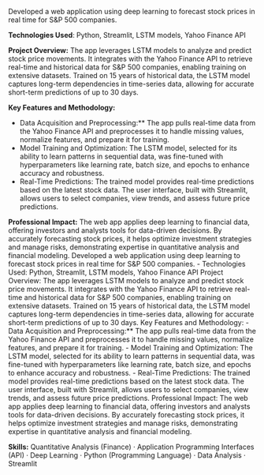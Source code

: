 Developed a web application using deep learning to forecast stock prices in real time for S&P 500 companies.

**Technologies Used**: 
Python, Streamlit, LSTM models, Yahoo Finance API 

**Project Overview:** 
The app leverages LSTM models to analyze and predict stock price movements. It integrates with the Yahoo Finance API to retrieve real-time and historical data for S&P 500 companies, enabling training on extensive datasets. Trained on 15 years of historical data, the LSTM model captures long-term dependencies in time-series data, allowing for accurate short-term predictions of up to 30 days.

**Key Features and Methodology:**
- Data Acquisition and Preprocessing:** The app pulls real-time data from the Yahoo Finance API and preprocesses it to handle missing values, normalize features, and prepare it for training.
- Model Training and Optimization: The LSTM model, selected for its ability to learn patterns in sequential data, was fine-tuned with hyperparameters like learning rate, batch size, and epochs to enhance accuracy and robustness.
- Real-Time Predictions: The trained model provides real-time predictions based on the latest stock data. The user interface, built with Streamlit, allows users to select companies, view trends, and assess future price predictions.

**Professional Impact:**
The web app applies deep learning to financial data, offering investors and analysts tools for data-driven decisions. By accurately forecasting stock prices, it helps optimize investment strategies and manage risks, demonstrating expertise in quantitative analysis and financial modeling.
Developed a web application using deep learning to forecast stock prices in real time for S&P 500 companies. - Technologies Used: Python, Streamlit, LSTM models, Yahoo Finance API Project Overview: The app leverages LSTM models to analyze and predict stock price movements. It integrates with the Yahoo Finance API to retrieve real-time and historical data for S&P 500 companies, enabling training on extensive datasets. Trained on 15 years of historical data, the LSTM model captures long-term dependencies in time-series data, allowing for accurate short-term predictions of up to 30 days. Key Features and Methodology: - Data Acquisition and Preprocessing:** The app pulls real-time data from the Yahoo Finance API and preprocesses it to handle missing values, normalize features, and prepare it for training. - Model Training and Optimization: The LSTM model, selected for its ability to learn patterns in sequential data, was fine-tuned with hyperparameters like learning rate, batch size, and epochs to enhance accuracy and robustness. - Real-Time Predictions: The trained model provides real-time predictions based on the latest stock data. The user interface, built with Streamlit, allows users to select companies, view trends, and assess future price predictions. Professional Impact: The web app applies deep learning to financial data, offering investors and analysts tools for data-driven decisions. By accurately forecasting stock prices, it helps optimize investment strategies and manage risks, demonstrating expertise in quantitative analysis and financial modeling.

**Skills:** 
Quantitative Analysis (Finance) · Application Programming Interfaces (API) · Deep Learning · Python (Programming Language) · Data Analysis · Streamlit
